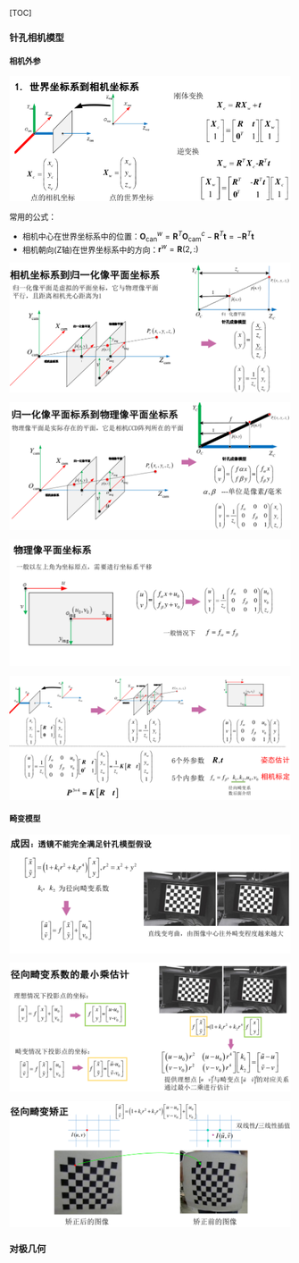 [TOC]
### 针孔相机模型
#### 相机外参
![](./figs/extrinsics.png)

常用的公式：

+ 相机中心在世界坐标系中的位置：$\boldsymbol{O}_{\mathrm{can}}^{w}=\boldsymbol{R}^{T} \boldsymbol{O}_{\mathrm{cam}}^{c}-\boldsymbol{R}^{T} \boldsymbol{t}=-\boldsymbol{R}^{T} \boldsymbol{t}$
+ 相机朝向(Z轴)在世界坐标系中的方向：$\boldsymbol{r}^w = \boldsymbol{R}(2,:)$ 

![](./figs/normalize_plane.png)

![](./figs/pinhole_model.png)

![](./figs/pinhole_model2.png)

![](./figs/pinhole_model3.png)

#### 畸变模型

![](./figs/distort1.png)

![](./figs/distort2.png)

![](./figs/distort3.png)

### 对极几何